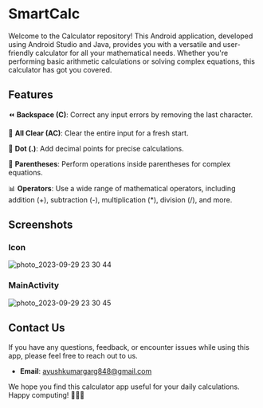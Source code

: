 # SmartCalc

Welcome to the Calculator repository! This Android application, developed using Android Studio and Java, provides you with a versatile and user-friendly calculator for all your mathematical needs. Whether you're performing basic arithmetic calculations or solving complex equations, this calculator has got you covered.

## Features

⏪ **Backspace (C)**: Correct any input errors by removing the last character.

🔲 **All Clear (AC)**: Clear the entire input for a fresh start.

🔘 **Dot (.)**: Add decimal points for precise calculations.

🔄 **Parentheses**: Perform operations inside parentheses for complex equations.

📊 **Operators**: Use a wide range of mathematical operators, including addition (+), subtraction (-), multiplication (*), division (/), and more.

## Screenshots
### Icon
![photo_2023-09-29 23 30 44](https://github.com/AyushGarg848/SmartCalc/assets/135207129/cdcf2728-45f5-4efd-b8d8-cb0ec6a50cc1)

### MainActivity
![photo_2023-09-29 23 30 45](https://github.com/AyushGarg848/SmartCalc/assets/135207129/c9413c86-16ec-43ac-a3b1-23f5ebaacad6)

## Contact Us

If you have any questions, feedback, or encounter issues while using this app, please feel free to reach out to us.
- **Email**: ayushkumargarg848@gmail.com

We hope you find this calculator app useful for your daily calculations. Happy computing! 🚀🧮📱
